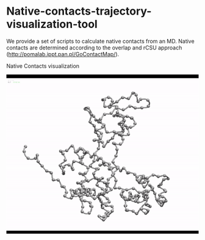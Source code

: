 # Native-contacts-trajectory-visualization-tool
We provide a set of scripts to calculate native contacts from an MD. Native contacts are determined according to the overlap and rCSU approach (http://pomalab.ippt.pan.pl/GoContactMap/).

Native Contacts visualization

![Native Contacts visualization](https://github.com/Multiscale-Modelling-of-Complex-Systems/Native-contacts-determination-from-MD/blob/main/native_contacts.gif)



